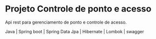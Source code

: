 # Projeto Controle de ponto e acesso

Api rest para gerenciamento de ponto e controle de acesso.

Java | Spring boot | Spring Data Jpa | Hibernate | Lombok | swagger
